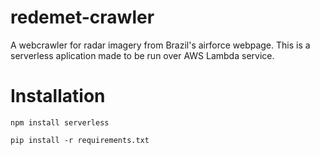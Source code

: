 # redemet-crawler
A webcrawler for radar imagery from Brazil's airforce webpage.
This is a serverless aplication made to be run over AWS Lambda service.

# Installation
`npm install serverless`

`pip install -r requirements.txt`
